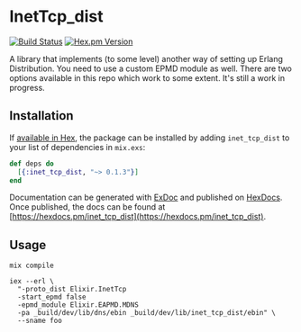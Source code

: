 # InetTcp_dist

[![Build Status](https://travis-ci.org/tverlaan/inet_tcp_dist.svg?branch=master)](https://travis-ci.org/tverlaan/inet_tcp_dist)
[![Hex.pm Version](https://img.shields.io/hexpm/v/inet_tcp_dist.svg?style=flat)](https://hex.pm/packages/inet_tcp_dist)

A library that implements (to some level) another way of setting up Erlang Distribution. You need to use a custom EPMD module as well. There are two options available in this repo which work to some extent. It's still a work in progress.

## Installation

If [available in Hex](https://hex.pm/docs/publish), the package can be installed
by adding `inet_tcp_dist` to your list of dependencies in `mix.exs`:

```elixir
def deps do
  [{:inet_tcp_dist, "~> 0.1.3"}]
end
```

Documentation can be generated with [ExDoc](https://github.com/elixir-lang/ex_doc)
and published on [HexDocs](https://hexdocs.pm). Once published, the docs can
be found at [https://hexdocs.pm/inet_tcp_dist](https://hexdocs.pm/inet_tcp_dist).

## Usage

```
mix compile

iex --erl \
  "-proto_dist Elixir.InetTcp
  -start_epmd false
  -epmd_module Elixir.EAPMD.MDNS
  -pa _build/dev/lib/dns/ebin _build/dev/lib/inet_tcp_dist/ebin" \
  --sname foo
```
